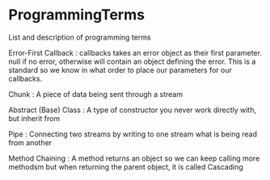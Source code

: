 # ProgrammingTerms
List and description of programming terms

Error-First Callback
:	callbacks takes an error object as their first parameter.
 null if no error, otherwise will contain an object defining the error. This is a standard so we know in what order to place our parameters for our callbacks.

Chunk
:	A piece of data being sent through a stream

Abstract (Base) Class
:	A type of constructor you never work directly with, but inherit from

Pipe
:	Connecting two streams by writing to one stream what is being read from another

Method Chaining
:	A method returns an object so we can keep calling more methodsm but when returning the parent object, it is called Cascading
